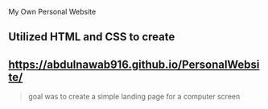  My Own Personal Website
## Utilized HTML and CSS to create
## https://abdulnawab916.github.io/PersonalWebsite/
> goal was to create a simple landing page for a computer screen
